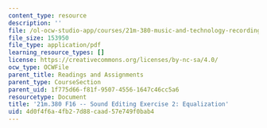 ```yaml
---
content_type: resource
description: ''
file: /ol-ocw-studio-app/courses/21m-380-music-and-technology-recording-techniques-and-audio-production-fall-2016/4d0f4f6a4fb27d88caad57e749f0bab4_MIT21M_380F16_assn_ed2.pdf
file_size: 153950
file_type: application/pdf
learning_resource_types: []
license: https://creativecommons.org/licenses/by-nc-sa/4.0/
ocw_type: OCWFile
parent_title: Readings and Assignments
parent_type: CourseSection
parent_uid: 1f775d66-f81f-9507-4556-1647c46cc5a6
resourcetype: Document
title: '21m.380 F16 -- Sound Editing Exercise 2: Equalization'
uid: 4d0f4f6a-4fb2-7d88-caad-57e749f0bab4
---
```

